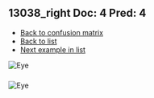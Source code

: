## 13038_right Doc: 4 Pred: 4
- [Back to confusion matrix](https://github.com/juliandewit/kaggle_retinopathy/blob/master/matrix.md)
- [Back to list](https://github.com/juliandewit/kaggle_retinopathy/blob/master/lists/44/list.md)
- [Next example in list](https://github.com/juliandewit/kaggle_retinopathy/blob/master/lists/44/13/13308_right.md)

![Eye](https://retinopaty.blob.core.windows.net/size1024/13038_right_4.jpeg)

### 

![Eye]()
